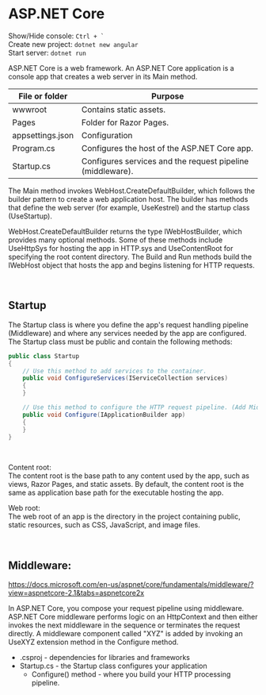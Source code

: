 # ASP.NET Core

Show/Hide console: ```Ctrl + ` ```  
Create new project: ```dotnet new angular```  
Start server: ```dotnet run```  


ASP.NET Core is a web framework. An ASP.NET Core application is a console app that creates a web server in its Main method.

File or folder | Purpose
--- | ---
wwwroot | Contains static assets.
Pages | Folder for Razor Pages.
appsettings.json | Configuration
Program.cs | Configures the host of the ASP.NET Core app.
Startup.cs | Configures services and the request pipeline (middleware).


The Main method invokes WebHost.CreateDefaultBuilder, which follows the builder pattern to create a web application host. The builder has methods that define the web server (for example, UseKestrel) and the startup class (UseStartup).

WebHost.CreateDefaultBuilder returns the type IWebHostBuilder, which provides many optional methods. Some of these methods include UseHttpSys for hosting the app in HTTP.sys and UseContentRoot for specifying the root content directory. The Build and Run methods build the IWebHost object that hosts the app and begins listening for HTTP requests.

<br>

## Startup
The Startup class is where you define the app's request handling pipeline (Middleware) and where any services needed by the app are configured. The Startup class must be public and contain the following methods:
```c#
public class Startup
{
    // Use this method to add services to the container.
    public void ConfigureServices(IServiceCollection services)
    {
    }

    // Use this method to configure the HTTP request pipeline. (Add Middleware here)
    public void Configure(IApplicationBuilder app)
    {
    }
}
```

<br>

Content root:  
The content root is the base path to any content used by the app, such as views, Razor Pages, and static assets. By default, the content root is the same as application base path for the executable hosting the app.

Web root:  
The web root of an app is the directory in the project containing public, static resources, such as CSS, JavaScript, and image files.

<br>

## Middleware:
https://docs.microsoft.com/en-us/aspnet/core/fundamentals/middleware/?view=aspnetcore-2.1&tabs=aspnetcore2x

In ASP.NET Core, you compose your request pipeline using middleware. ASP.NET Core middleware performs logic on an HttpContext and then either invokes the next middleware in the sequence or terminates the request directly. A middleware component called "XYZ" is added by invoking an UseXYZ extension method in the Configure method.



- .csproj - dependencies for libraries and frameworks
- Startup.cs - the Startup class configures your application
    - Configure() method - where you build your HTTP processing pipeline.
